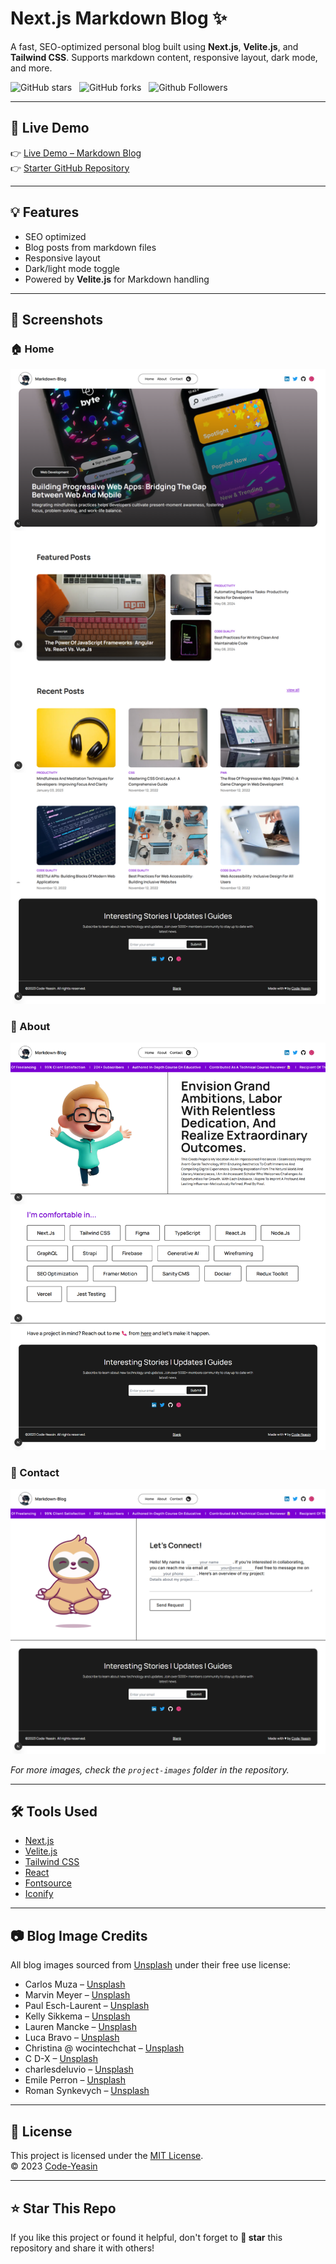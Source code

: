 # Next.js Markdown Blog ✨  
A fast, SEO-optimized personal blog built using **Next.js**, **Velite.js**, and **Tailwind CSS**. Supports markdown content, responsive layout, dark mode, and more.

![GitHub stars](https://img.shields.io/github/stars/Code-Yeasin/markdown-blog?style=social&logo=ApacheSpark&label=Stars)&nbsp;&nbsp;
![GitHub forks](https://img.shields.io/github/forks/Code-Yeasin/markdown-blog?style=social&logo=KashFlow)&nbsp;&nbsp;
![Github Followers](https://img.shields.io/github/followers/Code-Yeasin.svg?style=social&label=Follow)&nbsp;&nbsp;

---

## 🔗 Live Demo
👉 [Live Demo – Markdown Blog](https://markdown-blog-amber.vercel.app/)  
👉 [Starter GitHub Repository](https://github.com/Code-Yeasin/markdown-blog)

---

## 💡 Features

- SEO optimized
- Blog posts from markdown files
- Responsive layout
- Dark/light mode toggle
- Powered by **Velite.js** for Markdown handling

---

## 📸 Screenshots

### 🏠 Home
![Home Page](/home-page.png)

### 📄 About
![About Page](/about-page.png)

### 📩 Contact
![Contact Page](/contact-page.png)

_For more images, check the `project-images` folder in the repository._

---

## 🛠️ Tools Used

- [Next.js](https://nextjs.org/)
- [Velite.js](https://velite.js.org/)
- [Tailwind CSS](https://tailwindcss.com/)
- [React](https://reactjs.org/)
- [Fontsource](https://fonts.google.com/)
- [Iconify](https://iconify.design/)

---

## 📷 Blog Image Credits

All blog images sourced from [Unsplash](https://unsplash.com/) under their free use license:

- Carlos Muza – [Unsplash](https://unsplash.com/photos/hpjSkU2UYSU)
- Marvin Meyer – [Unsplash](https://unsplash.com/photos/SYTO3xs06fU)
- Paul Esch-Laurent – [Unsplash](https://unsplash.com/photos/oZMUrWFHOB4)
- Kelly Sikkema – [Unsplash](https://unsplash.com/photos/-1_RZL8BGBM)
- Lauren Mancke – [Unsplash](https://unsplash.com/photos/aOC7TSLb1o8)
- Luca Bravo – [Unsplash](https://unsplash.com/photos/XJXWbfSo2f0)
- Christina @ wocintechchat – [Unsplash](https://unsplash.com/photos/OtHEYbQXLFU)
- C D-X – [Unsplash](https://unsplash.com/photos/PDX_a_82obo)
- charlesdeluvio – [Unsplash](https://unsplash.com/photos/cZr2sgaxy3Q)
- Emile Perron – [Unsplash](https://unsplash.com/photos/xrVDYZRGdw4)
- Roman Synkevych – [Unsplash](https://unsplash.com/photos/vXInUOv1n84)

---

## 🪪 License

This project is licensed under the [MIT License](LICENSE).  
© 2023 [Code-Yeasin](https://github.com/Code-Yeasin)

---

## ⭐ Star This Repo

If you like this project or found it helpful, don't forget to **🌟 star** this repository and share it with others!

